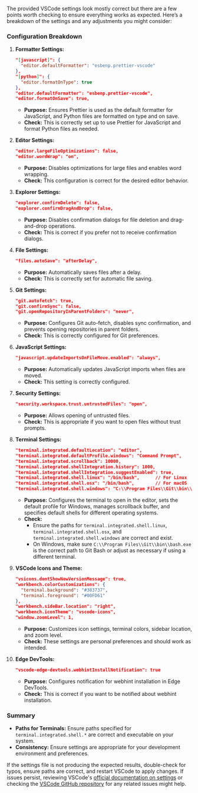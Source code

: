 The provided VSCode settings look mostly correct but there are a few points worth checking to ensure everything works as expected. Here’s a breakdown of the settings and any adjustments you might consider:

### Configuration Breakdown

1. **Formatter Settings:**
   ```json
   "[javascript]": {
     "editor.defaultFormatter": "esbenp.prettier-vscode"
   },
   "[python]": {
     "editor.formatOnType": true
   },
   "editor.defaultFormatter": "esbenp.prettier-vscode",
   "editor.formatOnSave": true,
   ```
   - **Purpose:** Ensures Prettier is used as the default formatter for JavaScript, and Python files are formatted on type and on save.
   - **Check:** This is correctly set up to use Prettier for JavaScript and format Python files as needed.

2. **Editor Settings:**
   ```json
   "editor.largeFileOptimizations": false,
   "editor.wordWrap": "on",
   ```
   - **Purpose:** Disables optimizations for large files and enables word wrapping.
   - **Check:** This configuration is correct for the desired editor behavior.

3. **Explorer Settings:**
   ```json
   "explorer.confirmDelete": false,
   "explorer.confirmDragAndDrop": false,
   ```
   - **Purpose:** Disables confirmation dialogs for file deletion and drag-and-drop operations.
   - **Check:** This is correct if you prefer not to receive confirmation dialogs.

4. **File Settings:**
   ```json
   "files.autoSave": "afterDelay",
   ```
   - **Purpose:** Automatically saves files after a delay.
   - **Check:** This is correctly set for automatic file saving.

5. **Git Settings:**
   ```json
   "git.autofetch": true,
   "git.confirmSync": false,
   "git.openRepositoryInParentFolders": "never",
   ```
   - **Purpose:** Configures Git auto-fetch, disables sync confirmation, and prevents opening repositories in parent folders.
   - **Check:** This is correctly configured for Git preferences.

6. **JavaScript Settings:**
   ```json
   "javascript.updateImportsOnFileMove.enabled": "always",
   ```
   - **Purpose:** Automatically updates JavaScript imports when files are moved.
   - **Check:** This setting is correctly configured.

7. **Security Settings:**
   ```json
   "security.workspace.trust.untrustedFiles": "open",
   ```
   - **Purpose:** Allows opening of untrusted files.
   - **Check:** This is appropriate if you want to open files without trust prompts.

8. **Terminal Settings:**
   ```json
   "terminal.integrated.defaultLocation": "editor",
   "terminal.integrated.defaultProfile.windows": "Command Prompt",
   "terminal.integrated.scrollback": 10000,
   "terminal.integrated.shellIntegration.history": 1000,
   "terminal.integrated.shellIntegration.suggestEnabled": true,
   "terminal.integrated.shell.linux": "/bin/bash",      // For Linux
   "terminal.integrated.shell.osx": "/bin/bash",        // For macOS
   "terminal.integrated.shell.windows": "C:\\Program Files\\Git\\bin\\bash.exe", // For Windows
   ```
   - **Purpose:** Configures the terminal to open in the editor, sets the default profile for Windows, manages scrollback buffer, and specifies default shells for different operating systems.
   - **Check:** 
     - Ensure the paths for `terminal.integrated.shell.linux`, `terminal.integrated.shell.osx`, and `terminal.integrated.shell.windows` are correct and exist.
     - On Windows, make sure `C:\\Program Files\\Git\\bin\\bash.exe` is the correct path to Git Bash or adjust as necessary if using a different terminal.

9. **VSCode Icons and Theme:**
   ```json
   "vsicons.dontShowNewVersionMessage": true,
   "workbench.colorCustomizations": {
     "terminal.background": "#383737",
     "terminal.foreground": "#00FD61"
   },
   "workbench.sideBar.location": "right",
   "workbench.iconTheme": "vscode-icons",
   "window.zoomLevel": 1,
   ```
   - **Purpose:** Customizes icon settings, terminal colors, sidebar location, and zoom level.
   - **Check:** These settings are personal preferences and should work as intended.

10. **Edge DevTools:**
    ```json
    "vscode-edge-devtools.webhintInstallNotification": true
    ```
    - **Purpose:** Configures notification for webhint installation in Edge DevTools.
    - **Check:** This is correct if you want to be notified about webhint installation.

### Summary

- **Paths for Terminals:** Ensure paths specified for `terminal.integrated.shell.*` are correct and executable on your system.
- **Consistency:** Ensure settings are appropriate for your development environment and preferences.

If the settings file is not producing the expected results, double-check for typos, ensure paths are correct, and restart VSCode to apply changes. If issues persist, reviewing VSCode's [official documentation on settings](https://code.visualstudio.com/docs/getstarted/keybindings) or checking the [VSCode GitHub repository](https://github.com/microsoft/vscode) for any related issues might help.
